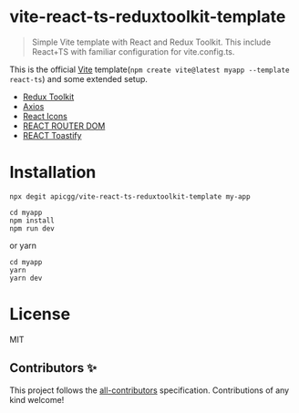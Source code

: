 # vite-react-ts-reduxtoolkit-template

> Simple Vite template with React and Redux Toolkit.
> This include React+TS with familiar configuration for vite.config.ts.

This is the official [Vite](https://vitejs.dev/) template(`npm create vite@latest myapp --template react-ts`) and some extended setup.

- [Redux Toolkit](https://redux-toolkit.js.org/)
- [Axios](https://axios-http.com/)
- [React Icons](https://react-icons.github.io/react-icons)
- [REACT ROUTER DOM](https://reactrouter.com/)
- [REACT Toastify](https://github.com/fkhadra/react-toastify)

# Installation

```
npx degit apicgg/vite-react-ts-reduxtoolkit-template my-app
```

```
cd myapp
npm install
npm run dev
```

or yarn

```
cd myapp
yarn
yarn dev
```

# License

MIT

## Contributors ✨

This project follows the [all-contributors](https://github.com/all-contributors/all-contributors) specification. Contributions of any kind welcome!
